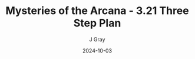 ---
title: 'Mysteries of the Arcana - 3.21 Three Step Plan'
alt: 'Mysteries of the Arcana'
date: '2024-10-03'
author: 'J Gray'
artist: 'Keira'
---